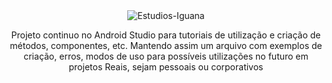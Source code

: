 <div align="center">

<img hight="50" src="https://github.com/IgorMeloMoraes/JAVA-ANDROID-MyFirstApp/assets/140215103/c43877f4-a11a-4246-92b2-163cc4f91aa8" alt="Estudios-Iguana" align="center">

Projeto continuo no Android Studio para tutoriais de utilização e criação de métodos, componentes, etc. Mantendo assim um arquivo com exemplos de criação, erros, modos de uso para possíveis utilizações no futuro em projetos Reais, sejam pessoais ou corporativos
